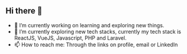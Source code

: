 ## Hi there 👋

<!--
**ryanDevCode/ryanDevCode** is a ✨ _special_ ✨ repository because its `README.md` (this file) appears on your GitHub profile.

[Portoflio](https://jason-ryan-porfolio.netlify.app)

Here are some ideas to get you started:

- 🔭 I’m currently working on learning and exploring new things.
- 🌱 I’m learning Web Development
- 👯 I’m looking to collaborate on ...
- 🤔 I’m looking for help with ...
- 💬 Ask me about ...
- 📫 How to reach me: Through the links on profile, email or linkedIn
- 😄 Pronouns: ...
- ⚡ Fun fact: ...
-->
- 🔭 I’m currently working on learning and exploring new things.
- 🌱 I’m currently exploring new tech stacks, currently my tech stack is ReactJS, VueJS, Javascript, PHP and Laravel.
- 📫 How to reach me: Through the links on profile, email or LinkedIn

